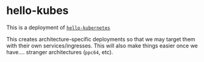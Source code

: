 # hello-kubes

This is a deployment of [`hello-kubernetes`](https://github.com/threadproc/hello-kubernetes)

This creates architecture-specific deployments so that we may target them with their own services/ingresses.
This will also make things easier once we have.... stranger architectures (`ppc64`, etc).